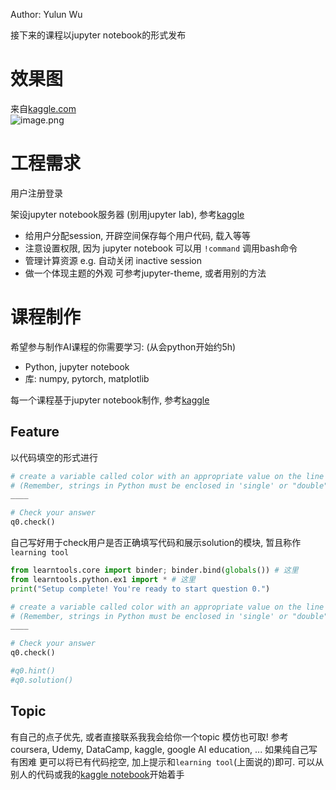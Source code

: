 Author: Yulun Wu

接下来的课程以jupyter notebook的形式发布

# 效果图
来自[kaggle.com](https://www.kaggle.com/learn/overview)  
![image.png](https://i.loli.net/2020/03/31/kiSKpExgebwdFDt.png)

# 工程需求

用户注册登录

架设jupyter notebook服务器 (别用jupyter lab), 参考[kaggle](https://www.kaggle.com/learn/overview)
* 给用户分配session, 开辟空间保存每个用户代码, 载入等等
* 注意设置权限, 因为 jupyter notebook 可以用 `!command` 调用bash命令  
* 管理计算资源 e.g. 自动关闭 inactive session
* 做一个体现主题的外观 可参考jupyter-theme, 或者用别的方法


# 课程制作
希望参与制作AI课程的你需要学习: (从会python开始约5h)
* Python, jupyter notebook
* 库: numpy, pytorch, matplotlib

每一个课程基于jupyter notebook制作, 参考[kaggle](https://www.kaggle.com/learn/overview)
## Feature
以代码填空的形式进行
```python
# create a variable called color with an appropriate value on the line below
# (Remember, strings in Python must be enclosed in 'single' or "double" quotes)
____

# Check your answer
q0.check()
```

自己写好用于check用户是否正确填写代码和展示solution的模块, 暂且称作`learning tool`
```python
from learntools.core import binder; binder.bind(globals()) # 这里
from learntools.python.ex1 import * # 这里
print("Setup complete! You're ready to start question 0.")

# create a variable called color with an appropriate value on the line below
# (Remember, strings in Python must be enclosed in 'single' or "double" quotes)
____

# Check your answer
q0.check()

#q0.hint()
#q0.solution()
```

## Topic
有自己的点子优先, 或者直接联系我我会给你一个topic
模仿也可取! 参考coursera, Udemy, DataCamp, kaggle, google AI education, ...
如果纯自己写有困难 更可以将已有代码挖空, 加上提示和`learning tool`(上面说的)即可. 可以从别人的代码或我的[kaggle notebook](https://www.kaggle.com/idiott/mnist-shallow-deep-and-cnn)开始着手

